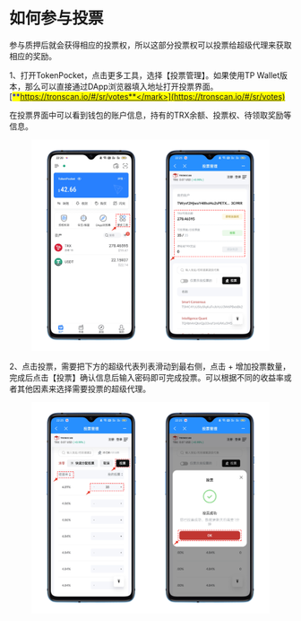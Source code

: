 # 如何参与投票

参与质押后就会获得相应的投票权，所以这部分投票权可以投票给超级代理来获取相应的奖励。

1、打开TokenPocket，点击更多工具，选择【投票管理】。如果使用TP Wallet版本，那么可以直接通过DApp浏览器填入地址打开投票界面。[<mark style="color:blue;">**https://tronscan.io/#/sr/votes**</mark>](https://tronscan.io/#/sr/votes)

在投票界面中可以看到钱包的账户信息，持有的TRX余额、投票权、待领取奖励等信息。

<figure><img src="../../.gitbook/assets/1 (1).png" alt=""><figcaption></figcaption></figure>

2、点击投票，需要把下方的超级代表列表滑动到最右侧，点击 + 增加投票数量，完成后点击【投票】确认信息后输入密码即可完成投票。可以根据不同的收益率或者其他因素来选择需要投票的超级代理。

<figure><img src="../../.gitbook/assets/2 (2).png" alt=""><figcaption></figcaption></figure>
